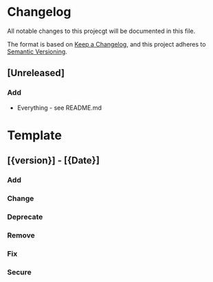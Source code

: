 # Changelog

All notable changes to this projecgt will be documented in this file.

The format is based on [Keep a Changelog](https://keepachangelog.com/en/1.0.0/),
and this project adheres to [Semantic Versioning](https://semver.org/spec/v2.0.0.html).


## [Unreleased]

### Add

- Everything - see README.md




# Template
## [{version}] - [{Date}]

### Add
### Change
### Deprecate
### Remove
### Fix
### Secure
